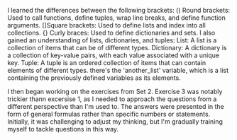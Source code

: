 I learned the differences between the following brackets:
    () Round brackets: Used to call functions, define tuples, wrap line breaks, and define function arguments.
    []Square brackets: Used to define lists and index into all collections.
    {} Curly braces: Used to define dictionaries and sets.
I also gained an understanding of lists, dictionaries, and tuples:
    List: A list is a collection of items that can be of different types.
    Dictionary: A dictionary is a collection of key-value pairs, with each value associated with a unique key.
    Tuple: A tuple is an ordered collection of items that can contain elements of different types.
there's the 'another_list' variable, which is a list containing the previously defined variables as its elements.

I then began working on the exercises from Set 2. Exercise 3 was notably trickier thann excersise 1, as I needed to approach the questions from a different perspective than I'm used to. The answers were presented in the form of general formulas rather than specific numbers or statements. Initially, it was challenging to adjust my thinking, but I'm gradually training myself to tackle questions in this way.
